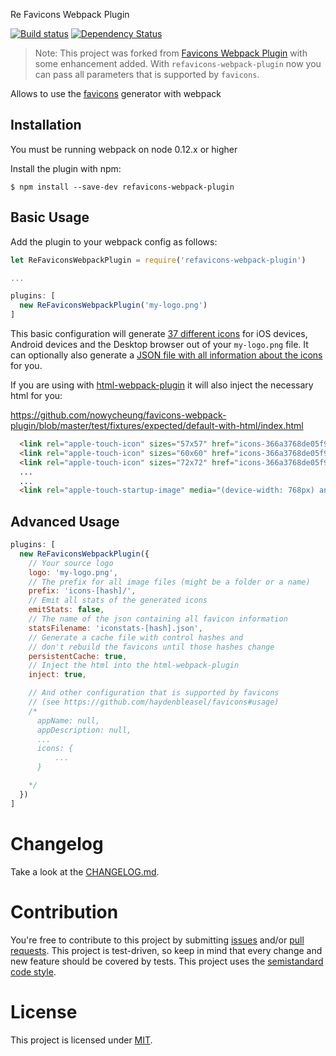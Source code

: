 Re Favicons Webpack Plugin

[![Build status](https://travis-ci.org/nowycheung/favicons-webpack-plugin.svg?branch=master)](https://travis-ci.org/nowycheung/favicons-webpack-plugin)
[![Dependency Status](https://david-dm.org/nowycheung/favicons-webpack-plugin.svg)](https://david-dm.org/nowycheung/favicons-webpack-plugin)

> Note: This project was forked from [Favicons Webpack Plugin](https://github.com/jantimon/favicons-webpack-plugin) with some enhancement added.
> With `refavicons-webpack-plugin` now you can pass all parameters that is supported by `favicons`.


Allows to use the [favicons](https://github.com/haydenbleasel/favicons) generator with webpack

Installation
------------
You must be running webpack on node 0.12.x or higher

Install the plugin with npm:
```shell
$ npm install --save-dev refavicons-webpack-plugin
```

Basic Usage
-----------
Add the plugin to your webpack config as follows:

```javascript
let ReFaviconsWebpackPlugin = require('refavicons-webpack-plugin')

...

plugins: [
  new ReFaviconsWebpackPlugin('my-logo.png')
]
```

This basic configuration will generate [37 different icons](https://github.com/nowycheung/favicons-webpack-plugin/tree/master/test/fixtures/expected/default/icons-366a3768de05f9e78c392fa62b8fbb80) for iOS devices, Android devices and the Desktop browser out of your `my-logo.png` file.
It can optionally also generate a [JSON file with all information about the icons](https://github.com/nowycheung/favicons-webpack-plugin/blob/master/test/fixtures/expected/generate-html/iconstats.json) for you.

If you are using with [html-webpack-plugin](https://github.com/ampedandwired/html-webpack-plugin) it will also inject the necessary html for you:

https://github.com/nowycheung/favicons-webpack-plugin/blob/master/test/fixtures/expected/default-with-html/index.html

```html
  <link rel="apple-touch-icon" sizes="57x57" href="icons-366a3768de05f9e78c392fa62b8fbb80/apple-touch-icon-57x57.png">
  <link rel="apple-touch-icon" sizes="60x60" href="icons-366a3768de05f9e78c392fa62b8fbb80/apple-touch-icon-60x60.png">
  <link rel="apple-touch-icon" sizes="72x72" href="icons-366a3768de05f9e78c392fa62b8fbb80/apple-touch-icon-72x72.png">
  ...
  ...
  <link rel="apple-touch-startup-image" media="(device-width: 768px) and (device-height: 1024px) and (orientation: portrait) and (-webkit-device-pixel-ratio: 2)" href="icons-366a3768de05f9e78c392fa62b8fbb80/apple-touch-startup-image-1536x2008.png">
```


Advanced Usage
-----------

```javascript
plugins: [
  new ReFaviconsWebpackPlugin({
    // Your source logo
    logo: 'my-logo.png',
    // The prefix for all image files (might be a folder or a name)
    prefix: 'icons-[hash]/',
    // Emit all stats of the generated icons
    emitStats: false,
    // The name of the json containing all favicon information
    statsFilename: 'iconstats-[hash].json',
    // Generate a cache file with control hashes and
    // don't rebuild the favicons until those hashes change
    persistentCache: true,
    // Inject the html into the html-webpack-plugin
    inject: true,

    // And other configuration that is supported by favicons
    // (see https://github.com/haydenbleasel/favicons#usage)
    /*
      appName: null,
      appDescription: null,
      ...
      icons: {
          ...
      }

    */
  })
]
```

# Changelog

Take a look at the  [CHANGELOG.md](https://github.com/nowycheung/favicons-webpack-plugin/tree/master/CHANGELOG.md).


# Contribution

You're free to contribute to this project by submitting [issues](https://github.com/nowycheung/favicons-webpack-plugin/issues) and/or [pull requests](https://github.com/nowycheung/favicons-webpack-plugin/pulls). This project is test-driven, so keep in mind that every change and new feature should be covered by tests.
This project uses the [semistandard code style](https://github.com/Flet/semistandard).

# License

This project is licensed under [MIT](https://github.com/nowycheung/favicons-webpack-plugin/blob/master/LICENSE).
